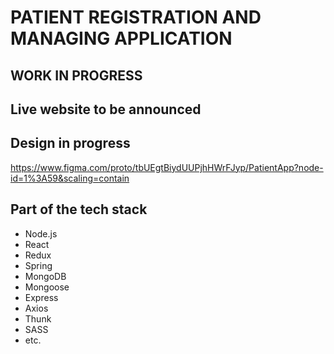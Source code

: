 # PATIENT REGISTRATION AND MANAGING APPLICATION

## WORK IN PROGRESS

## Live website to be announced

## Design in progress
https://www.figma.com/proto/tbUEgtBiydUUPjhHWrFJyp/PatientApp?node-id=1%3A59&scaling=contain

## Part of the tech stack
- Node.js
- React
- Redux
- Spring
- MongoDB
- Mongoose
- Express
- Axios
- Thunk
- SASS
- etc.

